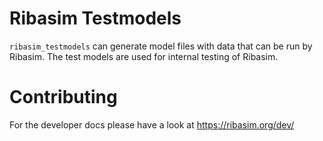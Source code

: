 # Ribasim Testmodels

`ribasim_testmodels` can generate model files with data that can be run by Ribasim.
The test models are used for internal testing of Ribasim.

# Contributing

For the developer docs please have a look at https://ribasim.org/dev/
